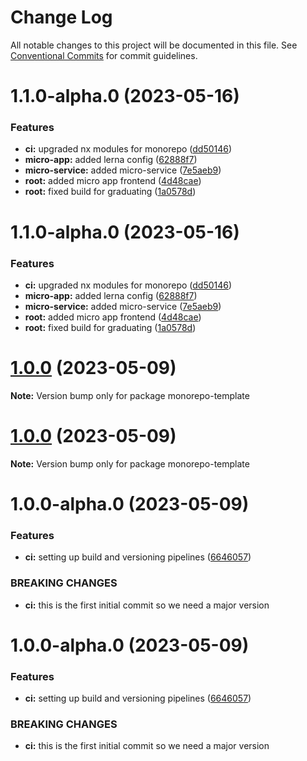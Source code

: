 # Change Log

All notable changes to this project will be documented in this file.
See [Conventional Commits](https://conventionalcommits.org) for commit guidelines.

# 1.1.0-alpha.0 (2023-05-16)

### Features

-   **ci:** upgraded nx modules for monorepo ([dd50146](https://github.com/inscriptors/micro-app-template/commit/dd5014686e876fd94f94c7cc2d86cbe5aa8f468f))
-   **micro-app:** added lerna config ([62888f7](https://github.com/inscriptors/micro-app-template/commit/62888f77bec787ba4182c12bc4a75bf15bfa418b))
-   **micro-service:** added micro-service ([7e5aeb9](https://github.com/inscriptors/micro-app-template/commit/7e5aeb939d39f424f3f4cca75e175574f0fce2c3))
-   **root:** added micro app frontend ([4d48cae](https://github.com/inscriptors/micro-app-template/commit/4d48cae8d433ec8aed441ce7a24427ce57fc0b84))
-   **root:** fixed build for graduating ([1a0578d](https://github.com/inscriptors/micro-app-template/commit/1a0578dd3bc04f382559e58e5a27325a15fbd4bd))

# 1.1.0-alpha.0 (2023-05-16)

### Features

-   **ci:** upgraded nx modules for monorepo ([dd50146](https://github.com/inscriptors/micro-app-template/commit/dd5014686e876fd94f94c7cc2d86cbe5aa8f468f))
-   **micro-app:** added lerna config ([62888f7](https://github.com/inscriptors/micro-app-template/commit/62888f77bec787ba4182c12bc4a75bf15bfa418b))
-   **micro-service:** added micro-service ([7e5aeb9](https://github.com/inscriptors/micro-app-template/commit/7e5aeb939d39f424f3f4cca75e175574f0fce2c3))
-   **root:** added micro app frontend ([4d48cae](https://github.com/inscriptors/micro-app-template/commit/4d48cae8d433ec8aed441ce7a24427ce57fc0b84))
-   **root:** fixed build for graduating ([1a0578d](https://github.com/inscriptors/micro-app-template/commit/1a0578dd3bc04f382559e58e5a27325a15fbd4bd))

# [1.0.0](https://github.com/inscriptors/monorepo-template/compare/v1.0.0-alpha.0...v1.0.0) (2023-05-09)

**Note:** Version bump only for package monorepo-template

# [1.0.0](https://github.com/inscriptors/monorepo-template/compare/v1.0.0-alpha.0...v1.0.0) (2023-05-09)

**Note:** Version bump only for package monorepo-template

# 1.0.0-alpha.0 (2023-05-09)

### Features

-   **ci:** setting up build and versioning pipelines ([6646057](https://github.com/inscriptors/monorepo-template/commit/66460576ba1336d80c0eb5ec0564005f0118a4f9))

### BREAKING CHANGES

-   **ci:** this is the first initial commit so we need a major version

# 1.0.0-alpha.0 (2023-05-09)

### Features

-   **ci:** setting up build and versioning pipelines ([6646057](https://github.com/inscriptors/monorepo-template/commit/66460576ba1336d80c0eb5ec0564005f0118a4f9))

### BREAKING CHANGES

-   **ci:** this is the first initial commit so we need a major version
